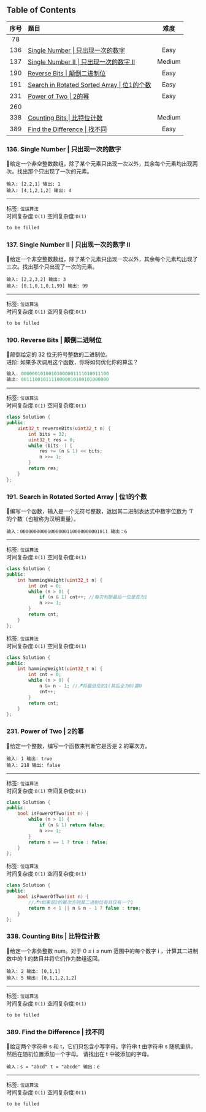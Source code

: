 ## Table of Contents
|序号|题目|难度|
|:--:|:-|:-:|
|78|||
|136|[Single Number \| 只出现一次的数字](#136-Single-Number--只出现一次的数字)|Easy|
|137|[Single Number II \| 只出现一次的数字 II](#137-Single-Number-II--只出现一次的数字-II)|Medium|
|190|[Reverse Bits \| 颠倒二进制位](#190-Reverse-Bits--颠倒二进制位)|Easy|
|191|[Search in Rotated Sorted Array \| 位1的个数](#191-Search-in-Rotated-Sorted-Array--位1的个数)|Easy|
|231|[Power of Two \| 2的幂](#231-Power-of-Two--2的幂)|Easy|
|260|||
|338|[Counting Bits \| 比特位计数](#338-Counting-Bits--比特位计数)|Medium|
|389|[Find the Difference \| 找不同](#389-Find-the-Difference--找不同)|Easy|

### 136. Single Number | 只出现一次的数字
🥉给定一个非空整数数组，除了某个元素只出现一次以外，其余每个元素均出现两次。找出那个只出现了一次的元素。
```
输入: [2,2,1] 输出: 1
输入: [4,1,2,1,2] 输出: 4
```
---

标签: `位运算法`<br>
时间复杂度:`O(1)` 空间复杂度:`O(1)`
```c++
to be filled
```

### 137. Single Number II | 只出现一次的数字 II
🥈给定一个非空整数数组，除了某个元素只出现一次以外，其余每个元素均出现了三次。找出那个只出现了一次的元素。
```
输入: [2,2,3,2] 输出: 3
输入: [0,1,0,1,0,1,99] 输出: 99
```
---

标签: `位运算法`<br>
时间复杂度:`O(1)` 空间复杂度:`O(1)`
```c++
to be filled
```

### 190. Reverse Bits | 颠倒二进制位
🥉颠倒给定的 32 位无符号整数的二进制位。<br>
进阶: 如果多次调用这个函数，你将如何优化你的算法？
```c++
输入: 00000010100101000001111010011100
输出: 00111001011110000010100101000000
```
---

标签: `位运算法`<br>
时间复杂度:`O(1)` 空间复杂度:`O(1)`
```c++
class Solution {
public:
    uint32_t reverseBits(uint32_t n) {
        int bits = 32;
        uint32_t res = 0;
        while (bits--) {
            res += (n & 1) << bits;
            n >>= 1;
        }
        return res;
    }
};
```


### 191. Search in Rotated Sorted Array | 位1的个数
🥉编写一个函数，输入是一个无符号整数，返回其二进制表达式中数字位数为 ‘1’ 的个数（也被称为汉明重量）。
```
输入：00000000001000000110000000001011 输出：6
```
---

标签: `位运算法`<br>
时间复杂度:`O(1)` 空间复杂度:`O(1)`
```c++
class Solution {
public:
    int hammingWeight(uint32_t n) {
        int cnt = 0;
        while (n > 0) {
            if (n & 1) cnt++; //每次判断最后一位是否为1
            n >>= 1;
        }
        return cnt;
    }
};
```

标签: `位运算法`<br>
时间复杂度:`O(1)` 空间复杂度:`O(1)`
```c++
class Solution {
public:
    int hammingWeight(uint32_t n) {
        int cnt = 0;
        while (n > 0) {
            n &= n - 1; //🪁将最低位的1(其后全为0)置0
            cnt++;
        }
        return cnt;
    }
};
```

### 231. Power of Two | 2的幂
🥉给定一个整数，编写一个函数来判断它是否是 2 的幂次方。
```
输入: 1 输出: true
输入: 218 输出: false
```
---

标签: `位运算法`<br>
时间复杂度:`O(1)` 空间复杂度:`O(1)`
```c++
class Solution {
public:
    bool isPowerOfTwo(int n) {
        while (n > 1) {
            if (n & 1) return false;
            n >>= 1;
        }
        return n == 1 ? true : false;
    }
};
```

标签: `位运算法`<br>
时间复杂度:`O(1)` 空间复杂度:`O(1)`
```c++
class Solution {
public:
    bool isPowerOfTwo(int n) {
        //🪁n如果是2的幂次方则其二进制位有且仅有一个1
        return n < 1 || n & n - 1 ? false : true; 
    }
};
```

### 338. Counting Bits | 比特位计数
🥈给定一个非负整数 num。对于 0 ≤ i ≤ num 范围中的每个数字 i ，计算其二进制数中的 1 的数目并将它们作为数组返回。
```
输入: 2 输出: [0,1,1]
输入: 5 输出: [0,1,1,2,1,2]
```
---

标签: `位运算法`<br>
时间复杂度:`O(1)` 空间复杂度:`O(1)`
```c++
to be filled
```

### 389. Find the Difference | 找不同
🥉给定两个字符串 s 和 t，它们只包含小写字母。字符串 t 由字符串 s 随机重排，然后在随机位置添加一个字母。
请找出在 t 中被添加的字母。
```
输入：s = "abcd" t = "abcde" 输出：e
```
---

标签: `位运算法`<br>
时间复杂度:`O(1)` 空间复杂度:`O(1)`
```c++
to be filled
```
